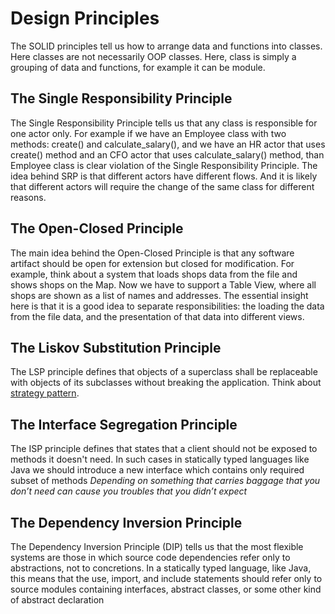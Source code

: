 # Design Principles
The SOLID principles tell us how to arrange data and functions into classes. Here classes are not necessarily OOP classes. Here, class is simply a grouping of data and functions, for example it can be module.  

## The Single Responsibility Principle
The Single Responsibility Principle tells us that any class is responsible for one actor only. For example if we have an Employee class with two methods: create() and calculate_salary(), and we have an HR actor that uses create() method and an CFO actor that uses calculate_salary() method, than Employee class is clear violation of the Single Responsibility Principle. 
The idea behind SRP is that different actors have different flows. And it is likely that different actors will require the change of the same class for different reasons. 

## The Open-Closed Principle
The main idea behind the Open-Closed Principle is that any software artifact should be open for extension but closed for modification. For example, think about a system that loads shops data from the file and shows shops on the Map. Now we have to support a Table View, where all shops are shown as a list of names and addresses. 
The essential insight here is that it is a good idea to separate responsibilities: the loading the data from the file data, and the presentation of that data into different views.

## The Liskov Substitution Principle
The LSP principle defines that objects of a superclass shall be replaceable with objects of its subclasses without breaking the application. Think about [strategy pattern](https://en.wikipedia.org/wiki/Strategy_pattern).

## The Interface Segregation Principle
The ISP principle defines that states that a client should not be exposed to methods it doesn't need. In such cases in statically typed languages like Java we should introduce a new interface which contains only required subset of methods
<em>Depending on something that carries baggage that you don’t need can cause you troubles that you didn’t expect</em>

## The Dependency Inversion Principle
The Dependency Inversion Principle (DIP) tells us that the most flexible systems are those in which source code dependencies refer only to abstractions, not to concretions.
In a statically typed language, like Java, this means that the use, import, and include statements should refer only to source modules containing interfaces, abstract classes, or some other kind of abstract declaration